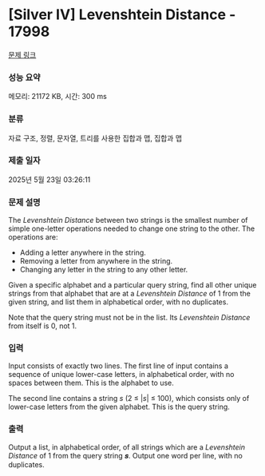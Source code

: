 # [Silver IV] Levenshtein Distance - 17998 

[문제 링크](https://www.acmicpc.net/problem/17998) 

### 성능 요약

메모리: 21172 KB, 시간: 300 ms

### 분류

자료 구조, 정렬, 문자열, 트리를 사용한 집합과 맵, 집합과 맵

### 제출 일자

2025년 5월 23일 03:26:11

### 문제 설명

<p>The <em>Levenshtein Distance</em> between two strings is the smallest number of simple one-letter operations needed to change one string to the other. The operations are:</p>

<ul>
	<li>Adding a letter anywhere in the string.</li>
	<li>Removing a letter from anywhere in the string.</li>
	<li>Changing any letter in the string to any other letter.</li>
</ul>

<p>Given a specific alphabet and a particular query string, find all other unique strings from that alphabet that are at a <em>Levenshtein Distance</em> of 1 from the given string, and list them in alphabetical order, with no duplicates.</p>

<p>Note that the query string must not be in the list. Its <em>Levenshtein Distance</em> from itself is 0, not 1.</p>

### 입력 

 <p>Input consists of exactly two lines. The first line of input contains a sequence of unique lower-case letters, in alphabetical order, with no spaces between them. This is the alphabet to use.</p>

<p>The second line contains a string <em>s</em> (2 ≤ |<em>s</em>| ≤ 100), which consists only of lower-case letters from the given alphabet. This is the query string.</p>

### 출력 

 <p>Output a list, in alphabetical order, of all strings which are a <em>Levenshtein Distance</em> of 1 from the query string 𝒔. Output one word per line, with no duplicates.</p>

